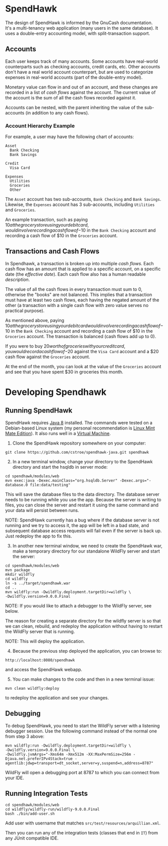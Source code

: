# SpendHawk

The design of SpendHawk is informed by the GnuCash documentation.  
It's a multi-tenancy web application (many users in the same database).  It uses
a double-entry accounting model, with split-transaction support.

## Accounts

Each user keeps track of many accounts.   Some accounts have real-world counterparts
such as checking accounts, credit cards, etc.
Other accounts don't have a real world account counterpart, but are used to 
categorize expenses in real-world accounts (part of the double-entry model).

Monetary value can flow in and out of an account, and these changes are recorded
in a list of _cash flows_ against the account.  The current value of the account
is the sum of all the cash flows recorded against it.

Accounts can be nested, with the parent inheriting the value of the sub-accounts 
(in addition to any cash flows).

### Account Hierarchy Example

For example, a user may have the following chart of accounts:

    Asset
      Bank Checking
      Bank Savings
    
    Credit
      Visa Card
    
    Expenses
      Utilities
      Groceries
      Other

The `Asset` account has two sub-accounts, `Bank Checking` and `Bank Savings`.
Likewise, the `Expenses` account has 3 sub-accounts, including `Utilities` and 
`Groceries`.

An example transaction, such as paying $10 at the grocery store using your debit
card, would involve recording a cash flow of -$10 in the `Bank Checking` account
and recording a cash flow of $10 in the `Groceries` account.

## Transactions and Cash Flows

In Spendhawk, a transaction is broken up into multiple _cash flows_.
Each cash flow has an amount that is applied to a specific account, on a 
specific date (the _effective date_).  Each cash flow also has a human readable 
_description_.

The value of all the cash flows in every transaction must sum to 0, otherwise the 
"books" are not balanced.  This implies that a transaction must have at least two 
cash flows, each having the negated amount of the other (a transaction with a 
single cash flow with zero value serves no practical purpose).

As mentioned above, paying $10 at the grocery store using your debit card would 
involve recording a cash flow of -$10 in the `Bank Checking` account and 
recording a cash flow of $10 in the `Groceries` account.  The transaction is 
balanced (cash flows add up to 0).

If you were to buy $20 worth of groceries with your credit card, you would record 
a cash flow of -$20 against the `Visa Card` account and a $20 cash flow against 
the `Groceries` account.

At the end of the month, you can look at the value of the `Groceries` account and
see that you have spent $30 in groceries this month.

# Developing Spendhawk

## Running SpendHawk

SpendHawk requires 
<a href="http://www.webupd8.org/2012/09/install-oracle-java-8-in-ubuntu-via-ppa.html">Java 8</a> 
installed.  The commands were tested on a Debian-based Linux system (my personal
recommendation is <a href="http://www.linuxmint.com/edition.php?id=174">Linux Mint Mate Edition</a>).
It also runs well in a <a href="https://www.virtualbox.org">Virtual Machine</a>.

1. Clone the SpendHawk repository somewhere on your computer:

  ```
  git clone https://github.com/cstroe/spendhawk-java.git spendhawk
  ```
  
2. In a new terminal window, change your directory to the SpendHawk directory 
and start the hsqldb in server mode:
  
  ```
  cd spendhawk/modules/web
  mvn exec:java -Dexec.mainClass="org.hsqldb.Server" -Dexec.args="-database.0 file:data/testing"
  ```
  
  This will save the database files to the data directory.  The database server 
  needs to be running while you use the app.  Because the server is writing to 
  files, you can close the server and restart it using the same command and your 
  data will persist between runs.
  
  NOTE: SpendHawk currently has a bug where if the database server is not running
  and we try to access it, the app will be left in a bad state, and subsequent 
  database access requests will fail even if the server is back up.  Just 
  redeploy the app to fix this.
  
3. In another new terminal window, we need to create the SpendHawk war, make a 
temporary directory for our standalone WildFly server and start the server:

  ```
  cd spendhawk/modules/web
  mvn package
  mkdir wildfly
  cd wildfly
  ln -s ../target/spendhawk.war
  cd ..
  mvn wildfly:run -Dwildfly.deployment.targetDir=wildfly \
  -Dwildfly.version=9.0.0.Final
  ```
  
  NOTE: If you would like to attach a debugger to the WildFly server, see below.
  
  The reason for creating a separate directory for the wildfly server is so that
  we can clean, rebuild, and redeploy the application without having to restart 
  the WildFly server that is running.
  
  NOTE: This will deploy the application.
  
4. Because the previous step deployed the application, you can browse to:
  
  ```
  http://localhost:8080/spendhawk
  ```
  
  and access the SpendHawk webapp.
  
5. You can make changes to the code and then in a new terminal issue:

  ```
  mvn clean wildfly:deploy
  ```
  
  to redeploy the application and see your changes.
  
## Debugging

To debug SpendHawk, you need to start the WildFly server with a listening debugger
session.  Use the following command instead of the normal one from step 3 above:

  ```
  mvn wildfly:run -Dwildfly.deployment.targetDir=wildfly \
  -Dwildfly.version=9.0.0.Final \
  -Dwildfly.jvmArgs="-Xms64m -Xmx512m -XX:MaxPermSize=256m -Djava.net.preferIPv4Stack=true -agentlib:jdwp=transport=dt_socket,server=y,suspend=n,address=8787"
  ```
  
  WildFly will open a debugging port at 8787 to which you can connect from your
  IDE.

## Running Integration Tests

```
cd spendhawk/modules/web
cd wildfly/wildfly-run/wildfly-9.0.0.Final
bash ./bin/add-user.sh
```

Add user with username that matches `src/test/resources/arquillian.xml`.

Then you can run any of the integration tests (classes that end in `IT`) from 
any JUnit compatible IDE.

